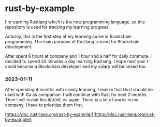 # rust-by-example
I'm learning Rustlang which is the new programming language, so this repository is used for tracking my learning progress.

Actually, this is the first step of my learning curve in Blockchain programming. The main purpose of Rustlang is used for Blockchain development.

After spent 8 hours at company and 1 hour and a half for daily commute. I decided to spend 30 minutes a day learning Rustlang. I hope next year I could become a Blockchain developer and my salary will be raised too.

### 2023-01-11
After spending 4 months with slowly learning, I realize that Rust should be used with Go as companion. I will continue with Rust for next 2 months. Then I will revisit this `README.md` again. There is a lot of works in my company, I have to prioritize them first.

[https://doc.rust-lang.org/rust-by-example/](https://doc.rust-lang.org/rust-by-example/)
